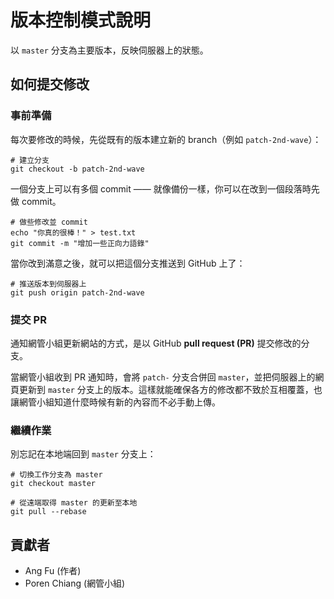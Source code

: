 # 版本控制模式說明

以 `master` 分支為主要版本，反映伺服器上的狀態。

## 如何提交修改

### 事前準備

每次要修改的時候，先從既有的版本建立新的 branch（例如 `patch-2nd-wave`）：

    # 建立分支
    git checkout -b patch-2nd-wave

一個分支上可以有多個 commit —— 就像備份一樣，你可以在改到一個段落時先做 commit。

    # 做些修改並 commit
    echo "你真的很棒！" > test.txt
    git commit -m "增加一些正向力語錄"

當你改到滿意之後，就可以把這個分支推送到 GitHub 上了：

    # 推送版本到伺服器上
    git push origin patch-2nd-wave


### 提交 PR

通知網管小組更新網站的方式，是以 GitHub **pull request (PR)** 提交修改的分支。

當網管小組收到 PR 通知時，會將 `patch-` 分支合併回 `master`，並把伺服器上的網頁更新到 `master` 分支上的版本。這樣就能確保各方的修改都不致於互相覆蓋，也讓網管小組知道什麼時候有新的內容而不必手動上傳。


### 繼續作業

別忘記在本地端回到 `master` 分支上：

```
# 切換工作分支為 master
git checkout master

# 從遠端取得 master 的更新至本地
git pull --rebase
```

## 貢獻者

* Ang Fu (作者)
* Poren Chiang (網管小組)
